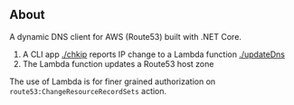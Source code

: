 ## About

A dynamic DNS client for AWS (Route53) built with .NET Core.

1. A CLI app [./chkip](./chkip) reports IP change to a Lambda function [./updateDns](./updateDns)
2. The Lambda function updates a Route53 host zone

The use of Lambda is for finer grained authorization on `route53:ChangeResourceRecordSets` action.
